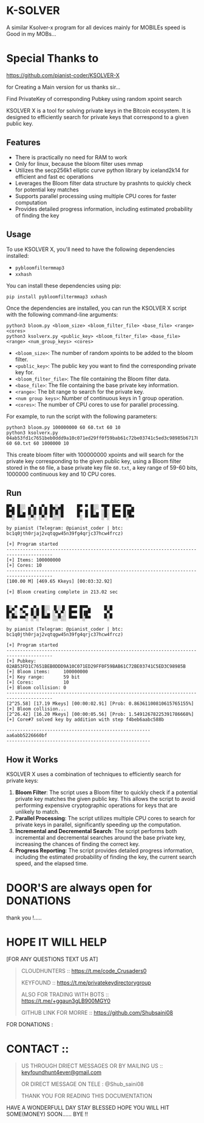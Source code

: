 # K-SOLVER
A similar Ksolver-x program for all devices mainly for MOBILEs  speed is Good in my MOBs... 

# Special Thanks to 

https://github.com/pianist-coder/KSOLVER-X

for Creating a Main version for us thanks sir... 


Find PrivateKey of corresponding Pubkey using random xpoint search

KSOLVER X is a tool for solving private keys in the Bitcoin ecosystem. It is designed to efficiently search for private keys that correspond to a given public key.

## Features

- There is practically no need for RAM to work
- Only for linux, because the bloom filter uses mmap
- Utilizes the secp256k1 elliptic curve python library by iceland2k14 for efficient and fast ec operations
- Leverages the Bloom filter data structure by prashnts to quickly check for potential key matches
- Supports parallel processing using multiple CPU cores for faster computation
- Provides detailed progress information, including estimated probability of finding the key

## Usage

To use KSOLVER X, you'll need to have the following dependencies installed:

- `pybloomfiltermmap3`
- `xxhash`

You can install these dependencies using pip:

```
pip install pybloomfiltermmap3 xxhash
```

Once the dependencies are installed, you can run the KSOLVER X script with the following command-line arguments:

```
python3 bloom.py <bloom_size> <bloom_filter_file> <base_file> <range> <cores>
python3 ksolverx.py <public_key> <bloom_filter_file> <base_file> <range> <num_group_keys> <cores>
```

- `<bloom_size>`: The number of random xpoints to be added to the bloom filter.
- `<public_key>`: The public key you want to find the corresponding private key for.
- `<bloom_filter_file>`: The file containing the Bloom filter data.
- `<base_file>`: The file containing the base private key information.
- `<range>`: The bit range to search for the private key.
- `<num group keys>`: Number of continuous keys in 1 group operation.
- `<cores>`: The number of CPU cores to use for parallel processing.

For example, to run the script with the following parameters:

```
python3 bloom.py 100000000 60 60.txt 60 10
python3 ksolverx.py 04ab53fd1c7651beb0ddd9a10c071ed29ff0f59bab61c72be03741c5ed3c98985b67178dc7ccece4f71966c95bc0cef0fa5c1199375ed99fdde10a5e2b7256cc56 60 60.txt 60 1000000 10
```


This create bloom filter with 100000000 xpoints and will search for the private key corresponding to the given public key, using a Bloom filter stored in the `60` file, a base private key file `60.txt`, a key range of 59-60 bits, 1000000 continuous key and 10 CPU cores.

## Run
```
█▀▄ █░░ ▄▀▄ ▄▀▄ █▄░▄█     █▀ ▀ █░░ ▀█▀ █▀▀ █▀▀▄
█▀█ █░▄ █░█ █░█ █░█░█     █▀ █ █░▄ ░█░ █▀▀ █▐█▀
▀▀░ ▀▀▀ ░▀░ ░▀░ ▀░░░▀     ▀░ ▀ ▀▀▀ ░▀░ ▀▀▀ ▀░▀▀

by pianist (Telegram: @pianist_coder | btc: bc1q0jth0rjaj2vqtqgw45n39fg4qrjc37hcw4frcz)

[+] Program started
---------------------------------------------------------------------------------------
[+] Items: 100000000
[+] Cores: 10
---------------------------------------------------------------------------------------
[100.00 M] [469.65 Kkeys] [00:03:32.92]

[+] Bloom creating complete in 213.02 sec


█░▄▀ ▄▀▀ ▄▀▄ █░░ ▐▌░▐▌ █▀▀ █▀▀▄     █░█
█▀▄░ ░▀▄ █░█ █░▄ ░▀▄▀░ █▀▀ █▐█▀     ▄▀▄
▀░▀▀ ▀▀░ ░▀░ ▀▀▀ ░░▀░░ ▀▀▀ ▀░▀▀     ▀░▀

by pianist (Telegram: @pianist_coder | btc: bc1q0jth0rjaj2vqtqgw45n39fg4qrjc37hcw4frcz)

[+] Program started
---------------------------------------------------------------------------------------
[+] Pubkey:          02AB53FD1C7651BEB0DDD9A10C071ED29FF0F59BAB61C72BE03741C5ED3C98985B
[+] Bloom items:     100000000
[+] Key range:       59 bit
[+] Cores:           10
[+] Bloom collision: 0
---------------------------------------------------------------------------------------
[2^25.58] [17.19 Mkeys] [00:00:02.91] [Prob: 0.86361100810615765155%]
[+] Bloom collision...
[2^26.42] [16.20 Mkeys] [00:00:05.56] [Prob: 1.54912678225391786668%]
[+] Core#7 solved key by addition with step f4beb6aabc588b

-----------------------------------------------------
aa6abb5226660bf
-----------------------------------------------------
```
## How it Works

KSOLVER X uses a combination of techniques to efficiently search for private keys:

1. **Bloom Filter**: The script uses a Bloom filter to quickly check if a potential private key matches the given public key. This allows the script to avoid performing expensive cryptographic operations for keys that are unlikely to match.
2. **Parallel Processing**: The script utilizes multiple CPU cores to search for private keys in parallel, significantly speeding up the computation.
3. **Incremental and Decremental Search**: The script performs both incremental and decremental searches around the base private key, increasing the chances of finding the correct key.
4. **Progress Reporting**: The script provides detailed progress information, including the estimated probability of finding the key, the current search speed, and the elapsed time.


# DOOR'S are always open for DONATIONS 
 thank you !.....
 
# HOPE IT WILL HELP
[FOR ANY QUESTIONS TEXT US AT]

> CLOUDHUNTERS :: https://t.me/code_Crusaders0
> 
> KEYFOUND ::  https://t.me/privatekeydirectorygroup
> 
> ALSO FOR TRADING WITH BOTS :: https://t.me/+ggaun3gLB900MGY0
> 
> GITHUB LINK FOR MORRE :: https://github.com/Shubsaini08
> 
FOR DONATIONS : 

# CONTACT :: 
> US THROUGH DRIECT MESSAGES OR BY MAILING US ::   keyfoundhunt4ever@gmail.com
> 
> OR DIRECT MESSAGE ON TELE : @Shub_saini08
>
> THANK YOU FOR READING THIS DOCUMENTATION

HAVE A WONDERFULL DAY STAY BLESSED HOPE YOU WILL HIT SOME(MONEY) SOON......
BYE !!
